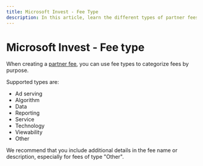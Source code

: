 ```yaml
---
title: Microsoft Invest - Fee Type
description: In this article, learn the different types of partner fees that you can create to reserve a portion of your budget.
---
```


# Microsoft Invest - Fee type

When creating a [partner fee](partner-fees.md), you can use fee types to categorize fees by purpose.

Supported types are:

- Ad serving
- Algorithm
- Data
- Reporting
- Service
- Technology
- Viewability
- Other

We recommend that you include additional details in the fee name or description, especially for fees of type "Other".
